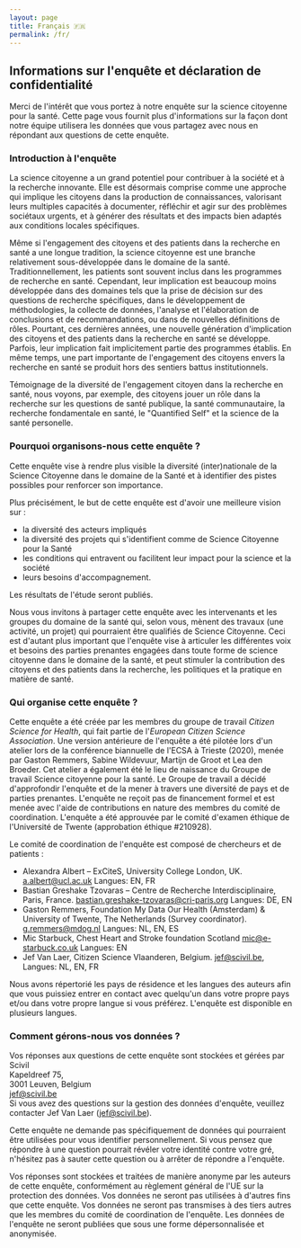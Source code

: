 ```yaml
---
layout: page
title: Français 🇫🇷
permalink: /fr/
---
```


## Informations sur l'enquête et déclaration de confidentialité
Merci de l'intérêt que vous portez à notre enquête sur la science citoyenne pour la santé. Cette page vous fournit plus d'informations sur la façon dont notre équipe utilisera les données que vous partagez avec nous en répondant aux questions de cette enquête.

### Introduction à l'enquête

La science citoyenne a un grand potentiel pour contribuer à la société et à la recherche innovante. Elle est désormais comprise comme une approche qui implique les citoyens dans la production de connaissances, valorisant leurs multiples capacités à documenter, réfléchir et agir sur des problèmes sociétaux urgents, et à générer des résultats et des impacts bien adaptés aux conditions locales spécifiques.

Même si l'engagement des citoyens et des patients dans la recherche en santé a une longue tradition, la science citoyenne est une branche relativement sous-développée dans le domaine de la santé. Traditionnellement, les patients sont souvent inclus dans les programmes de recherche en santé. Cependant, leur implication est beaucoup moins développée dans des domaines tels que la prise de décision sur des questions de recherche spécifiques, dans le développement de méthodologies, la collecte de données, l'analyse et l'élaboration de conclusions et de recommandations, ou dans de nouvelles définitions de rôles. Pourtant, ces dernières années, une nouvelle génération d'implication des citoyens et des patients dans la recherche en santé se développe. Parfois, leur implication fait implicitement partie des programmes établis. En même temps, une part importante de l'engagement des citoyens envers la recherche en santé se produit hors des sentiers battus institutionnels.

Témoignage de la diversité de l'engagement citoyen dans la recherche en santé, nous voyons, par exemple, des citoyens jouer un rôle dans la recherche sur les questions de santé publique, la santé communautaire, la recherche fondamentale en santé, le "Quantified Self" et la science de la santé personelle.

### Pourquoi organisons-nous cette enquête ?
Cette enquête vise à rendre plus visible la diversité (inter)nationale de la Science Citoyenne dans le domaine de la Santé et à identifier des pistes possibles pour renforcer son importance.

Plus précisément, le but de cette enquête est d'avoir une meilleure vision sur :

- la diversité des acteurs impliqués
- la diversité des projets qui s'identifient comme de Science Citoyenne pour la Santé
- les conditions qui entravent ou facilitent leur impact pour la science et la société
- leurs besoins d'accompagnement.

Les résultats de l'étude seront publiés.

Nous vous invitons à partager cette enquête avec les intervenants et les groupes du domaine de la santé qui, selon vous, mènent des travaux (une activité, un projet) qui pourraient être qualifiés de Science Citoyenne. Ceci est d'autant plus important que l'enquête vise à articuler les différentes voix et besoins des parties prenantes engagées dans toute forme de science citoyenne dans le domaine de la santé, et peut stimuler la contribution des citoyens et des patients dans la recherche, les politiques et la pratique en matière de santé.

### Qui organise cette enquête ?
Cette enquête a été créée par les membres du groupe de travail _Citizen Science for Health_, qui fait partie de l'_European Citizen Science Association_. Une version antérieure de l'enquête a été pilotée lors d'un atelier lors de la conférence biannuelle de l'ECSA à Trieste (2020), menée par Gaston Remmers, Sabine Wildevuur, Martijn de Groot et Lea den Broeder. Cet atelier a également été le lieu de naissance du Groupe de travail Science citoyenne pour la santé. Le Groupe de travail a décidé d'approfondir l'enquête et de la mener à travers une diversité de pays et de parties prenantes. L'enquête ne reçoit pas de financement formel et est menée avec l'aide de contributions en nature des membres du comité de coordination.
L'enquête a été approuvée par le comité d'examen éthique de l'Université de Twente (approbation éthique #210928).

Le comité de coordination de l'enquête est composé de chercheurs et de patients :

- Alexandra Albert – ExCiteS, University College London, UK. [a.albert@ucl.ac.uk](mailto:a.albert@ucl.ac.uk) Langues: EN, FR
- Bastian Greshake Tzovaras – Centre de Recherche Interdisciplinaire, Paris, France. [bastian.greshake-tzovaras@cri-paris.org](mailto:bastian.greshake-tzovaras@cri-paris.org) Langues: DE, EN
- Gaston Remmers, Foundation My Data Our Health (Amsterdam) & University of Twente, The Netherlands (Survey coordinator). [g.remmers@mdog.nl](mailto:g.remmers@mdog.nl) Langues: NL, EN, ES
- Mic Starbuck, Chest Heart and Stroke foundation Scotland [mic@e-starbuck.co.uk](mailto:mic@e-starbuck.co.uk) Langues: EN
- Jef Van Laer, Citizen Science Vlaanderen, Belgium. [jef@scivil.be](mailto:jef@scivil.be), Langues: NL, EN, FR

Nous avons répertorié les pays de résidence et les langues des auteurs afin que vous puissiez entrer en contact avec quelqu'un dans votre propre pays et/ou dans votre propre langue si vous préférez. L'enquête est disponible en plusieurs langues.

### Comment gérons-nous vos données ?

Vos réponses aux questions de cette enquête sont stockées et gérées par
Scivil<br/>
Kapeldreef 75,<br/>
3001 Leuven, Belgium<br/>
jef@scivil.be<br/>
Si vous avez des questions sur la gestion des données d'enquête, veuillez contacter Jef Van Laer ([jef@scivil.be](mailto:jef@scivil.be)).

Cette enquête ne demande pas spécifiquement de données qui pourraient être utilisées pour vous identifier personnellement. Si vous pensez que répondre à une question pourrait révéler votre identité contre votre gré, n'hésitez pas à sauter cette question ou à arrêter de répondre a l'enquête.

Vos réponses sont stockées et traitées de manière anonyme par les auteurs de cette enquête, conformément au règlement général de l'UE sur la protection des données. Vos données ne seront pas utilisées à d'autres fins que cette enquête. Vos données ne seront pas transmises à des tiers autres que les membres du comité de coordination de l'enquête. Les données de l'enquête ne seront publiées que sous une forme dépersonnalisée et anonymisée.
